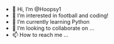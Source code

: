 - 👋 Hi, I’m @Hoopsy1
- 👀 I’m interested in football and coding!
- 🌱 I’m currently learning Python
- 💞️ I’m looking to collaborate on ...
- 📫 How to reach me ...

<!---
Hoopsy1/Hoopsy1 is a ✨ special ✨ repository because its `README.md` (this file) appears on your GitHub profile.
You can click the Preview link to take a look at your changes.
--->
